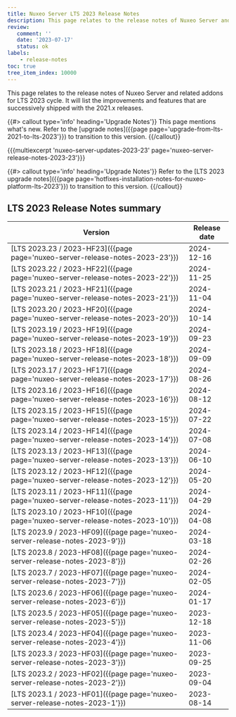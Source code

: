 ```yaml
---
title: Nuxeo Server LTS 2023 Release Notes
description: This page relates to the release notes of Nuxeo Server and related addons for the 2023 cycle.
review:
   comment: ''
   date: '2023-07-17'
   status: ok
labels:
    - release-notes
toc: true
tree_item_index: 10000
---
```


This page relates to the release notes of Nuxeo Server and related addons for LTS 2023 cycle. It will list the improvements and features that are successively shipped with the 2021.x releases.


{{#> callout type='info' heading='Upgrade Notes'}}
This page mentions what's new. Refer to the [upgrade notes]({{page page='upgrade-from-lts-2021-to-lts-2023'}}) to transition to this version.
{{/callout}}

{{{multiexcerpt 'nuxeo-server-updates-2023-23' page='nuxeo-server-release-notes-2023-23'}}}

{{#> callout type='info' heading='Upgrade Notes'}}
Refer to the [LTS 2023 upgrade notes]({{page page='hotfixes-installation-notes-for-nuxeo-platform-lts-2023'}}) to transition to this version.
{{/callout}}

## LTS 2023 Release Notes summary

| Version                                                                       | Release date                 |
| ----------------------------------------------------------------------------- | ---------------------------- |
| [LTS 2023.23 / 2023-HF23]({{page page='nuxeo-server-release-notes-2023-23'}}) | 2024-12-16 |
| [LTS 2023.22 / 2023-HF22]({{page page='nuxeo-server-release-notes-2023-22'}}) | 2024-11-25 |
| [LTS 2023.21 / 2023-HF21]({{page page='nuxeo-server-release-notes-2023-21'}}) | 2024-11-04 |
| [LTS 2023.20 / 2023-HF20]({{page page='nuxeo-server-release-notes-2023-20'}}) | 2024-10-14 |
| [LTS 2023.19 / 2023-HF19]({{page page='nuxeo-server-release-notes-2023-19'}}) | 2024-09-23 |
| [LTS 2023.18 / 2023-HF18]({{page page='nuxeo-server-release-notes-2023-18'}}) | 2024-09-09 |
| [LTS 2023.17 / 2023-HF17]({{page page='nuxeo-server-release-notes-2023-17'}}) | 2024-08-26 |
| [LTS 2023.16 / 2023-HF16]({{page page='nuxeo-server-release-notes-2023-16'}}) | 2024-08-12 |
| [LTS 2023.15 / 2023-HF15]({{page page='nuxeo-server-release-notes-2023-15'}}) | 2024-07-22 |
| [LTS 2023.14 / 2023-HF14]({{page page='nuxeo-server-release-notes-2023-14'}}) | 2024-07-08 |
| [LTS 2023.13 / 2023-HF13]({{page page='nuxeo-server-release-notes-2023-13'}}) | 2024-06-10 |
| [LTS 2023.12 / 2023-HF12]({{page page='nuxeo-server-release-notes-2023-12'}}) | 2024-05-20 |
| [LTS 2023.11 / 2023-HF11]({{page page='nuxeo-server-release-notes-2023-11'}}) | 2024-04-29 |
| [LTS 2023.10 / 2023-HF10]({{page page='nuxeo-server-release-notes-2023-10'}}) | 2024-04-08 |
| [LTS 2023.9 / 2023-HF09]({{page page='nuxeo-server-release-notes-2023-9'}}) | 2024-03-18 |
| [LTS 2023.8 / 2023-HF08]({{page page='nuxeo-server-release-notes-2023-8'}}) | 2024-02-26 |
| [LTS 2023.7 / 2023-HF07]({{page page='nuxeo-server-release-notes-2023-7'}}) | 2024-02-05 |
| [LTS 2023.6 / 2023-HF06]({{page page='nuxeo-server-release-notes-2023-6'}}) | 2024-01-17 |
| [LTS 2023.5 / 2023-HF05]({{page page='nuxeo-server-release-notes-2023-5'}}) | 2023-12-18 |
| [LTS 2023.4 / 2023-HF04]({{page page='nuxeo-server-release-notes-2023-4'}}) | 2023-11-06 |
| [LTS 2023.3 / 2023-HF03]({{page page='nuxeo-server-release-notes-2023-3'}}) | 2023-09-25 |
| [LTS 2023.2 / 2023-HF02]({{page page='nuxeo-server-release-notes-2023-2'}}) | 2023-09-04 |
| [LTS 2023.1 / 2023-HF01]({{page page='nuxeo-server-release-notes-2023-1'}}) | 2023-08-14 |























